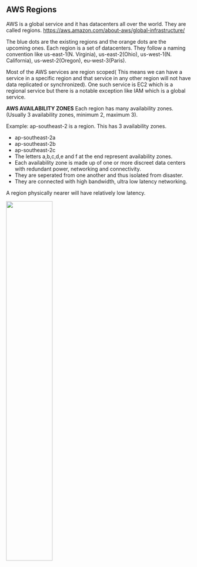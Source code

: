 ## AWS Regions

AWS is a global service and it has datacenters all over the world. They are called regions.
https://aws.amazon.com/about-aws/global-infrastructure/

The blue dots are the existing regions and the orange dots are the upcoming ones. 
Each region is a set of datacenters. They follow a naming convention like us-east-1(N. Virginia), us-east-2(Ohio), us-west-1(N. California), us-west-2(Oregon), eu-west-3(Paris).

Most of the AWS services are region scoped( This means we can have a service in a specific region and that service in any other region will not have data 
replicated or synchronized). One such service is EC2 which is a regional service but there is a notable exception like IAM which is a global service.

**AWS AVAILABILITY ZONES** Each region has many availability zones. (Usually 3 availability zones, minimum 2, maximum 3).

Example: 
ap-southeast-2 is a region. This has 3 availability zones.
+ ap-southeast-2a
+ ap-southeast-2b
+ ap-southeast-2c
+ The letters a,b,c,d,e and f at the end represent availability zones.
+ Each availability zone is made up of one or more discreet data centers with redundant power, networking and connectivity.
+ They are seperated from one another and thus isolated from disaster.
+ They are connected with high bandwidth, ultra low latency networking.

A region physically nearer will have relatively low latency.

<img src="https://raw.githubusercontent.com/dhrub123/AWS/master/REGIONS/Region_Basics.png" width="50%" height="50%"/>
  

